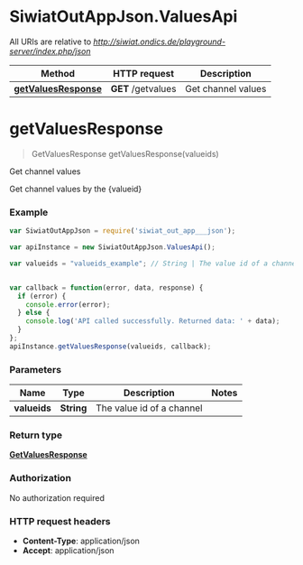 # SiwiatOutAppJson.ValuesApi

All URIs are relative to *http://siwiat.ondics.de/playground-server/index.php/json*

Method | HTTP request | Description
------------- | ------------- | -------------
[**getValuesResponse**](ValuesApi.md#getValuesResponse) | **GET** /getvalues | Get channel values


<a name="getValuesResponse"></a>
# **getValuesResponse**
> GetValuesResponse getValuesResponse(valueids)

Get channel values

Get channel values by the {valueid}

### Example
```javascript
var SiwiatOutAppJson = require('siwiat_out_app___json');

var apiInstance = new SiwiatOutAppJson.ValuesApi();

var valueids = "valueids_example"; // String | The value id of a channel


var callback = function(error, data, response) {
  if (error) {
    console.error(error);
  } else {
    console.log('API called successfully. Returned data: ' + data);
  }
};
apiInstance.getValuesResponse(valueids, callback);
```

### Parameters

Name | Type | Description  | Notes
------------- | ------------- | ------------- | -------------
 **valueids** | **String**| The value id of a channel | 

### Return type

[**GetValuesResponse**](GetValuesResponse.md)

### Authorization

No authorization required

### HTTP request headers

 - **Content-Type**: application/json
 - **Accept**: application/json

